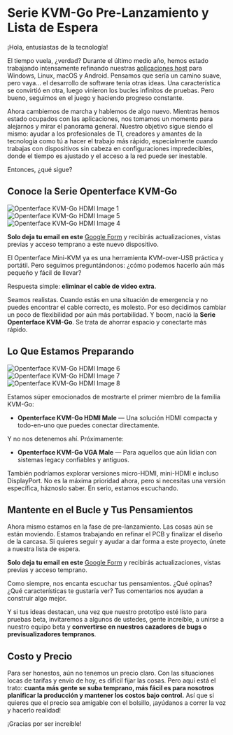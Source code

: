 # Serie KVM-Go Pre-Lanzamiento y Lista de Espera

¡Hola, entusiastas de la tecnología!

El tiempo vuela, ¿verdad? Durante el último medio año, hemos estado trabajando intensamente refinando nuestras [aplicaciones host](/app) para Windows, Linux, macOS y Android. Pensamos que sería un camino suave, pero vaya... el desarrollo de software tenía otras ideas. Una característica se convirtió en otra, luego vinieron los bucles infinitos de pruebas. Pero bueno, seguimos en el juego y haciendo progreso constante.

Ahora cambiemos de marcha y hablemos de algo nuevo. Mientras hemos estado ocupados con las aplicaciones, nos tomamos un momento para alejarnos y mirar el panorama general. Nuestro objetivo sigue siendo el mismo: ayudar a los profesionales de TI, creadores y amantes de la tecnología como tú a hacer el trabajo más rápido, especialmente cuando trabajas con dispositivos sin cabeza en configuraciones impredecibles, donde el tiempo es ajustado y el acceso a la red puede ser inestable.

Entonces, ¿qué sigue?

## Conoce la Serie Openterface KVM-Go

<img src="https://assets.openterface.com/images/kvm-go/hdmi-p1.webp" loading="lazy" alt="Openterface KVM-Go HDMI Image 1" style="max-width: 100%; height: auto; max-height: 260px;">
<img src="https://assets.openterface.com/images/kvm-go/hdmi-p5.webp" loading="lazy" alt="Openterface KVM-Go HDMI Image 5" style="max-width: 100%; height: auto; max-height: 260px;">
<img src="https://assets.openterface.com/images/kvm-go/hdmi-p4.webp" loading="lazy" alt="Openterface KVM-Go HDMI Image 4" style="max-width: 100%; height: auto; max-height: 260px;">

**Solo deja tu email en este** [Google Form](https://forms.gle/yaS1F5E5MSo8DWNZ6) y recibirás actualizaciones, vistas previas y acceso temprano a este nuevo dispositivo.

El Openterface Mini-KVM ya es una herramienta KVM-over-USB práctica y portátil. Pero seguimos preguntándonos: ¿cómo podemos hacerlo aún más pequeño y fácil de llevar?

Respuesta simple: **eliminar el cable de video extra.**

Seamos realistas. Cuando estás en una situación de emergencia y no puedes encontrar el cable correcto, es molesto. Por eso decidimos cambiar un poco de flexibilidad por aún más portabilidad. Y boom, nació la **Serie Openterface KVM-Go**. Se trata de ahorrar espacio y conectarte más rápido.

## Lo Que Estamos Preparando

<img src="https://assets.openterface.com/images/kvm-go/hdmi-p6.webp" loading="lazy" alt="Openterface KVM-Go HDMI Image 6" style="max-width: 100%; height: auto; max-height: 260px;">
<img src="https://assets.openterface.com/images/kvm-go/hdmi-p7.webp" loading="lazy" alt="Openterface KVM-Go HDMI Image 7" style="max-width: 100%; height: auto; max-height: 260px;">
<img src="https://assets.openterface.com/images/kvm-go/hdmi-p8.webp" loading="lazy" alt="Openterface KVM-Go HDMI Image 8" style="max-width: 100%; height: auto; max-height: 260px;">

Estamos súper emocionados de mostrarte el primer miembro de la familia KVM-Go:

- **Openterface KVM-Go HDMI Male** — Una solución HDMI compacta y todo-en-uno que puedes conectar directamente.

Y no nos detenemos ahí. Próximamente:

- **Openterface KVM-Go VGA Male** — Para aquellos que aún lidian con sistemas legacy confiables y antiguos.

También podríamos explorar versiones micro-HDMI, mini-HDMI e incluso DisplayPort. No es la máxima prioridad ahora, pero si necesitas una versión específica, háznoslo saber. En serio, estamos escuchando.

## Mantente en el Bucle y Tus Pensamientos

Ahora mismo estamos en la fase de pre-lanzamiento. Las cosas aún se están moviendo. Estamos trabajando en refinar el PCB y finalizar el diseño de la carcasa. Si quieres seguir y ayudar a dar forma a este proyecto, únete a nuestra lista de espera.

**Solo deja tu email en este** [Google Form](https://forms.gle/yaS1F5E5MSo8DWNZ6) y recibirás actualizaciones, vistas previas y acceso temprano.

Como siempre, nos encanta escuchar tus pensamientos. ¿Qué opinas? ¿Qué características te gustaría ver? Tus comentarios nos ayudan a construir algo mejor.

Y si tus ideas destacan, una vez que nuestro prototipo esté listo para pruebas beta, invitaremos a algunos de ustedes, gente increíble, a unirse a nuestro equipo beta y **convertirse en nuestros cazadores de bugs o previsualizadores tempranos**.

## Costo y Precio

Para ser honestos, aún no tenemos un precio claro. Con las situaciones locas de tarifas y envío de hoy, es difícil fijar las cosas. Pero aquí está el trato: **cuanta más gente se suba temprano, más fácil es para nosotros planificar la producción y mantener los costos bajo control.** Así que si quieres que el precio sea amigable con el bolsillo, ¡ayúdanos a correr la voz y hacerlo realidad!

¡Gracias por ser increíble!
